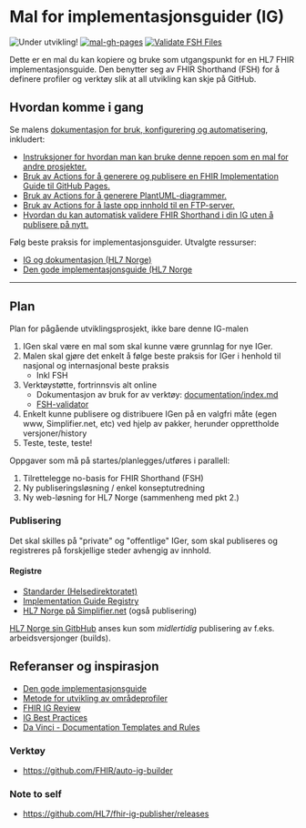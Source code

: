 # Mal for implementasjonsguider (IG)

![Under utvikling!](https://img.shields.io/badge/Status-Under%20utvikling-orange)
[![mal-gh-pages](https://github.com/HL7Norway/ig-mal/actions/workflows/mal-gh-pages.yml/badge.svg)](https://github.com/HL7Norway/ig-mal/actions/workflows/mal-gh-pages.yml)
[![Validate FSH Files](https://github.com/HL7Norway/ig-mal/actions/workflows/validate-fsh.yml/badge.svg)](https://github.com/HL7Norway/ig-mal/actions/workflows/validate-fsh.yml)

Dette er en mal du kan kopiere og bruke som utgangspunkt for en HL7 FHIR implementasjonsguide. Den benytter seg av FHIR Shorthand (FSH) for å definere profiler og verktøy slik at all utvikling kan skje på GitHub.

## Hvordan komme i gang

Se malens [dokumentasjon for bruk, konfigurering og automatisering](documentation/index.md), inkludert:
- [Instruksjoner for hvordan man kan bruke denne repoen som en mal for andre prosjekter.](https://github.com/HL7Norway/ig-mal/blob/main/documentation/bruke-repo-som-mal.md)
- [Bruk av Actions for å generere og publisere en FHIR Implementation Guide til GitHub Pages.](https://github.com/HL7Norway/ig-mal/blob/main/documentation/action-mal-gh-pages.md)
- [Bruk av Actions for å generere PlantUML-diagrammer.](https://github.com/HL7Norway/ig-mal/blob/main/documentation/action-plant-uml.md)
- [Bruk av Actions for å laste opp innhold til en FTP-server.](https://github.com/HL7Norway/ig-mal/blob/main/documentation/action-deploy-to-ftp.md)
- [Hvordan du kan automatisk validere FHIR Shorthand i din IG uten å publisere på nytt.](https://github.com/HL7Norway/ig-mal/blob/main/documentation/action-validate-fsh.md)

Følg beste praksis for implementasjonsguider. Utvalgte ressurser:

- [IG og dokumentasjon (HL7 Norge)](https://hl7norway.github.io/best-practice/docs/IG-og-dokumentasjon/)
- [Den gode implementasjonsguide (HL7 Norge](https://hl7norway.github.io/best-practice/docs/dgi/#den-gode-implementasjonsguide)


---


## Plan

Plan for pågående utviklingsprosjekt, ikke bare denne IG-malen

1. IGen skal være en mal som skal kunne være grunnlag for nye IGer.
2. Malen skal gjøre det enkelt å følge beste praksis for IGer i henhold til nasjonal og internasjonal beste praksis
   - Inkl FSH 
4. Verktøystøtte, fortrinnsvis alt online
   - Dokumentasjon av bruk for av verktøy: [documentation/index.md](documentation/index.md)
   - [FSH-validator](https://github.com/HL7Norway/ig-mal/actions/workflows/validate-fsh.yml)
5. Enkelt kunne publisere og distribuere IGen på en valgfri måte (egen www, Simplifier.net, etc) ved hjelp av pakker, herunder opprettholde versjoner/history
6. Teste, teste, teste!

Oppgaver som må på startes/planlegges/utføres i parallell:

1. Tilrettelegge no-basis for FHIR Shorthand (FSH)
2. Ny publiseringsløsning / enkel konseptutredning
3. Ny web-løsning for HL7 Norge (sammenheng med pkt 2.)

### Publisering

Det skal skilles på "private" og "offentlige" IGer, som skal publiseres og registreres på forskjellige steder avhengig av innhold.

#### Registre

- [Standarder (Helsedirektoratet)](https://www.ehelse.no/standardisering/standarder)
- [Implementation Guide Registry](https://www.fhir.org/guides/registry/)
- [HL7 Norge på Simplifier.net](https://simplifier.net/organization/hl7norway/) (også publisering)

[HL7 Norge sin GitbHub](https://github.com/HL7Norway) anses kun som *midlertidig* publisering av f.eks. arbeidsversjonger (builds). 

## Referanser og inspirasjon

- [Den gode implementasjonsguide](https://hl7norway.github.io/best-practice/docs/dgi/#den-gode-implementasjonsguide)
- [Metode for utvikling av områdeprofiler](https://hl7norway.github.io/best-practice/docs/no-domain-metode/)
- [FHIR IG Review](https://confluence.hl7.org/display/FHIR/FHIR+IG+Review)
- [IG Best Practices](https://build.fhir.org/ig/FHIR/ig-guidance/best-practice.html)
- [Da Vinci - Documentation Templates and Rules](http://hl7.org/fhir/us/davinci-dtr/2.1.0-preview/index.html)

### Verktøy

- https://github.com/FHIR/auto-ig-builder

### Note to self

- https://github.com/HL7/fhir-ig-publisher/releases


